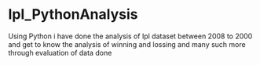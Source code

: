 # Ipl_PythonAnalysis
Using Python i have done the analysis of Ipl dataset between 2008 to 2000 and get to know the analysis of winning and lossing and many such more through evaluation of data done 

